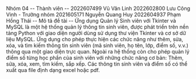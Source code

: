 Nhóm 04
-- Thành viên --
2022607499	Vũ Văn Linh
2022602800	Lưu Công Vinh - Trưởng nhóm
2021605171	Nguyễn Quang Huy
2022604937	Phạm Hồng Thái
-- Mô tả đề tài --
Ứng dụng Quản lý Sinh viên với Tkinter và MySQL là một hệ thống quản lý thông tin sinh viên, được phát triển trên nền tảng Python với giao diện người dùng sử dụng thư viện Tkinter và cơ sở dữ liệu MySQL. Ứng dụng cho phép thực hiện các chức năng như thêm, sửa, xóa, và tìm kiếm thông tin sinh viên (mã sinh viên, họ tên, lớp, điểm số, v.v.) thông qua một giao diện trực quan. Ngoài ra hệ thống còn cho phép quản lý điểm số từng học phần của sinh viên với những chức năng cơ bản: Thêm, sửa, xóa, xem, tìm kiếm, sắp xếp. Các thông tin sinh viên và điểm số có thể xuất qua file định dạng excel hoặc pdf.

